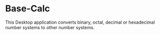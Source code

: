 # Base-Calc

This Desktop application converts binary, octal, decimal or hexadecimal number systems to other number systems.
